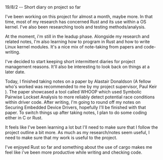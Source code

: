 19/8/2 -- Short diary on project so far

I've been working on this project for almost a month, maybe more. In that time, most of my research has concerned Rust and its use within a OS kernel. I've also been researching tools and testing methods/analysis. 

At the moment, i'm still in the leadup phase. Alongside my research and related notes, I'm also learning how to program in Rust and how to write Linux kernel modules. It's a nice mix of note-taking from papers and code-writing.

I've decided to start keeping short intermittent diaries for project management reasons. It'll also be interesting to look back on things at a later date. 

Today, I finished taking notes on a paper by Alastair Donaldson (A fellow who's worked was recommended to me by my project supervisor, Paul Keir ). The paper showcased a tool called WHOOP which used Symbolic Pairwise Lockset Analysis to more reliably detect potential race conditions within driver code. After writing, I'm going to round off my notes on Securing Embedded Device Drivers, hopefully I'll be finished with that paper. To switch things up after taking notes, I plan to do some coding either in C or Rust.

It feels like I've been learning a lot but I'll need to make sure that I follow the project outline a bit more. As much as my research/notes seem useful, I need to make sure that my work is useful to the project. 

I've enjoyed Rust so far and something about the use of cargo makes me feel like i've been more productive while writing and checking code.